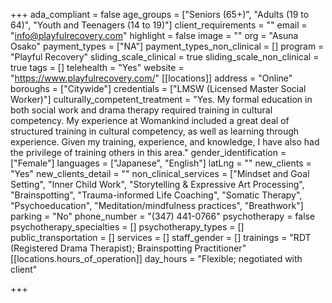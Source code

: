 +++
ada_compliant = false
age_groups = ["Seniors (65+)", "Adults (19 to 64)", "Youth and Teenagers (14 to 19)"]
client_requirements = ""
email = "info@playfulrecovery.com"
highlight = false
image = ""
org = "Asuna Osako"
payment_types = ["NA"]
payment_types_non_clinical = []
program = "Playful Recovery"
sliding_scale_clinical = true
sliding_scale_non_clinical = true
tags = []
telehealth = "Yes"
website = "https://www.playfulrecovery.com/"
[[locations]]
address = "Online"
boroughs = ["Citywide"]
credentials = ["LMSW (Licensed Master Social Worker)"]
culturally_competent_treatment = "Yes. My formal education in both social work and drama therapy required training in cultural competency. My experience at Womankind included a great deal of structured training in cultural competency, as well as learning through experience. Given my training, experience, and knowledge, I have also had the privilege of training others in this area."
gender_identification = ["Female"]
languages = ["Japanese", "English"]
latLng = ""
new_clients = "Yes"
new_clients_detail = ""
non_clinical_services = ["Mindset and Goal Setting", "Inner Child Work", "Storytelling & Expressive Art Processing", "Brainspotting", "Trauma-informed Life Coaching", "Somatic Therapy", "Psychoeducation", "Meditation/mindfulness practices", "Breathwork"]
parking = "No"
phone_number = "(347) 441-0766"
psychotherapy = false
psychotherapy_specialties = []
psychotherapy_types = []
public_transportation = []
services = []
staff_gender = []
trainings = "RDT (Registered Drama Therapist); Brainspotting Practitioner"
[[locations.hours_of_operation]]
day_hours = "Flexible; negotiated with client"

+++
